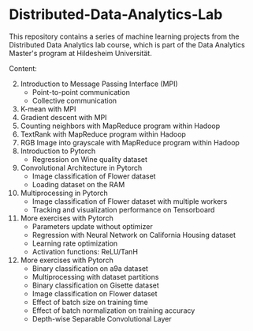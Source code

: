 # Distributed-Data-Analytics-Lab

This repository contains a series of machine learning projects from the Distributed Data Analytics lab course, which is part of the Data Analytics Master's program at Hildesheim Universität.

Content:

2. Introduction to Message Passing Interface (MPI)
   * Point-to-point communication
   * Collective communication
3. K-mean with MPI
4. Gradient descent with MPI
5. Counting neighbors with MapReduce program within Hadoop
6. TextRank with MapReduce program within Hadoop
7. RGB Image into grayscale  with MapReduce program within Hadoop
8. Introduction to Pytorch
   * Regression on Wine quality dataset
9. Convolutional Architecture in Pytorch
    * Image classification of Flower dataset
    * Loading dataset on the RAM
10. Multiprocessing in Pytorch
    * Image classification of Flower dataset with multiple workers
    * Tracking and visualization performance on Tensorboard
11. More exercises with Pytorch
    * Parameters update without optimizer
    * Regression with Neural Network on California Housing dataset
    * Learning rate optimization
    * Activation functions: ReLU/TanH
12. More exercises with Pytorch
    * Binary classification on a9a dataset
    * Multiprocessing with dataset partitions
    * Binary classification on Gisette dataset
    * Image classification on Flower dataset
    * Effect of batch size on training time
    * Effect of batch normalization on training accuracy
    * Depth-wise Separable Convolutional Layer
